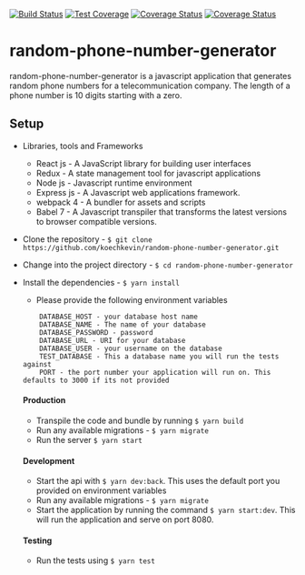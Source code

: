 [![Build Status](https://travis-ci.org/koechkevin/random-phone-number-generator.svg?branch=master)](https://travis-ci.org/koechkevin/random-phone-number-generator)
[![Test Coverage](https://api.codeclimate.com/v1/badges/7fad5f0692fa7b69c26b/test_coverage)](https://codeclimate.com/github/koechkevin/random-phone-number-generator/test_coverage)
[![Coverage Status](https://coveralls.io/repos/github/koechkevin/random-phone-number-generator/badge.png?branch=master)](https://coveralls.io/github/koechkevin/random-phone-number-generator?branch=master)
[![Coverage Status](https://coveralls.io/repos/github/koechkevin/random-phone-number-generator/badge.svg?branch=master)](https://coveralls.io/github/koechkevin/random-phone-number-generator?branch=master)

# random-phone-number-generator
random-phone-number-generator is a javascript application that generates random phone numbers for a telecommunication company. The length of a phone number is 10 digits starting with a zero.

## Setup
 - Libraries, tools and Frameworks
    - React js - A JavaScript library for building user interfaces
    - Redux - A state management tool for javascript applications
    - Node js - Javascript runtime environment
    - Express js - A Javascript web applications framework.
    - webpack 4 - A bundler for assets and scripts
    - Babel 7 - A Javascript transpiler that transforms the latest versions to browser compatible versions.
- Clone the repository - `$ git clone https://github.com/koechkevin/random-phone-number-generator.git` 
- Change into the project directory - `$ cd random-phone-number-generator`
- Install the dependencies - `$ yarn install`
    - Please provide the following environment variables
    
    ```
        DATABASE_HOST - your database host name
        DATABASE_NAME - The name of your database
        DATABASE_PASSWORD - password
        DATABASE_URL - URI for your database
        DATABASE_USER - your username on the database
        TEST_DATABASE - This a database name you will run the tests against
        PORT - the port number your application will run on. This defaults to 3000 if its not provided
    ```
    
  #### Production
    - Transpile the code and bundle by running `$ yarn build`
    - Run any available migrations - `$ yarn migrate`
    - Run the server `$ yarn start`

  #### Development
     - Start the api with `$ yarn dev:back`. This uses the default port you provided on environment variables
     - Run any available migrations - `$ yarn migrate`
     - Start the application by running the command `$ yarn start:dev`. This will run the application and serve on port 8080.
     
  #### Testing
    - Run the tests using `$ yarn test`
     
